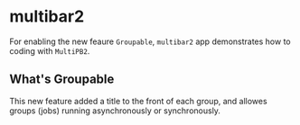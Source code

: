 # multibar2

For enabling the new feaure `Groupable`, `multibar2` app demonstrates how to coding with `MultiPB2`.

## What's Groupable

This new feature added a title to the front of each group, and allowes groups (jobs) running asynchronously or synchronously.

